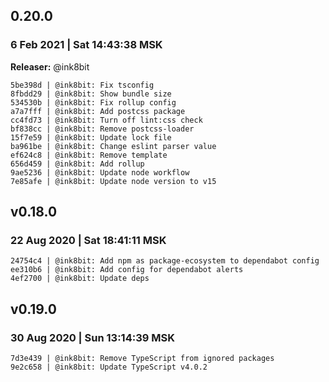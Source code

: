
## 0.20.0

### 6 Feb 2021 | Sat 14:43:38 MSK

**Releaser:** @ink8bit

```
5be398d | @ink8bit: Fix tsconfig
8fbdd29 | @ink8bit: Show bundle size
534530b | @ink8bit: Fix rollup config
a7a7fff | @ink8bit: Add postcss package
cc4fd73 | @ink8bit: Turn off lint:css check
bf838cc | @ink8bit: Remove postcss-loader
15f7e59 | @ink8bit: Update lock file
ba961be | @ink8bit: Change eslint parser value
ef624c8 | @ink8bit: Remove template
656d459 | @ink8bit: Add rollup
9ae5236 | @ink8bit: Update node workflow
7e85afe | @ink8bit: Update node version to v15
```

## v0.18.0
### 22 Aug 2020 | Sat 18:41:11 MSK
```
24754c4 | @ink8bit: Add npm as package-ecosystem to dependabot config
ee310b6 | @ink8bit: Add config for dependabot alerts
4ef2700 | @ink8bit: Update deps
```
## v0.19.0

### 30 Aug 2020 | Sun 13:14:39 MSK

```
7d3e439 | @ink8bit: Remove TypeScript from ignored packages
9e2c658 | @ink8bit: Update TypeScript v4.0.2
```